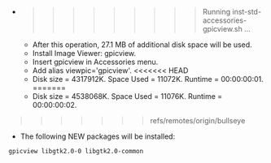 * >>>>>>>>> Running inst-std-accessories-gpicview.sh ...
  * After this operation, 27.1 MB of additional disk space will be used.
  * Install Image Viewer: gpicview.
  * Insert gpicview in Accessories menu.
  * Add alias viewpic='gpicview'.
<<<<<<< HEAD
  * Disk size = 4317912K. Space Used = 11072K. Runtime = 00:00:00:01.
=======
  * Disk size = 4538068K. Space Used = 11076K. Runtime = 00:00:00:02.
>>>>>>> refs/remotes/origin/bullseye
  * The following NEW packages will be installed:
  ```bash
gpicview libgtk2.0-0 libgtk2.0-common
  ```
